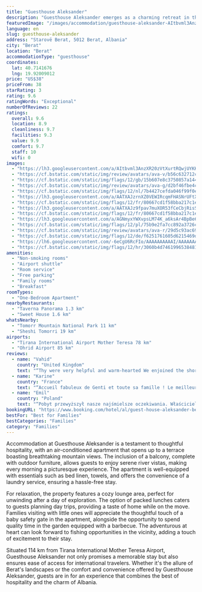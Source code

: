 ```yaml
---
title: "Guesthouse Aleksander"
description: "Guesthouse Aleksander emerges as a charming retreat in the heart of Berat, offering a unique blend of comfort and convenience for travelers seeking an unforgettable stay."
featuredImage: "/images/accommodation/guesthouse-aleksander-AItbvml3AnzX.jpg"
language: en
slug: guesthouse-aleksander
address: "Starovë Berat, 5012 Berat, Albania"
city: "Berat"
location: "Berat"
accommodationType: "guesthouse"
coordinates:
  lat: 40.7141676
  lng: 19.92009012
price: "US$38"
priceFrom: 38
starRating: 3
rating: 9.6
ratingWords: "Exceptional"
numberOfReviews: 22
ratings:
  overall: 9.6
  location: 8.9
  cleanliness: 9.7
  facilities: 9.3
  value: 9.9
  comfort: 9.7
  staff: 10
  wifi: 0
images:
  - "https://lh3.googleusercontent.com/a/AItbvml3AnzXR20zVtXurtRQwjUYKKRaA8Fc2wqmIzxEjA=s96-c64"
  - "https://cf.bstatic.com/static/img/review/avatars/ava-v/b56c632712cb151966e9192b3547e7b673216aa6.png"
  - "https://cf.bstatic.com/static/img/flags/12/gb/15b607e8c3750857a144c70857d273e26ac13d66.png"
  - "https://cf.bstatic.com/static/img/review/avatars/ava-g/d2bf46fbe4c12e06481303d85f49f125e18fbd39.png"
  - "https://cf.bstatic.com/static/img/flags/12/nl/7b4427cefda046f99f0efc11622be2e83b8ba511.png"
  - "https://lh3.googleusercontent.com/a/AATXAJzrnXZ0VEWIRcqmFHASNrUFtXhR0EzWqHeRkL0I=s96-c64"
  - "https://cf.bstatic.com/static/img/flags/12/fr/80667cd1f58bba217c1ec87dea9ccd1335ed8dba.png"
  - "https://lh3.googleusercontent.com/a/AATXAJz9fpav7muXOR53fCeCbjRisSJisa_gLLj5fYrv=s96-c64"
  - "https://cf.bstatic.com/static/img/flags/12/fr/80667cd1f58bba217c1ec87dea9ccd1335ed8dba.png"
  - "https://lh3.googleusercontent.com/a/AGNmyxYWXvpsLM74K_a6ksAr4BpBe65RfWjjw-X0FleA=s96-c64"
  - "https://cf.bstatic.com/static/img/flags/12/pl/75b9e2fa7cc892a3726c29a937b2006c7f5beffd.png"
  - "https://cf.bstatic.com/static/img/review/avatars/ava-r/29d5c93ac6953138bfc6f214a4c5a0f8b712b57b.png"
  - "https://cf.bstatic.com/static/img/flags/12/de/f6251761605d6215469da2bf2c1816db2a128ed2.png"
  - "https://lh6.googleusercontent.com/-6eCgU6RcFIo/AAAAAAAAAAI/AAAAAAAAAAA/ACHi3re8Dus2cex4z42-ZMWayXlehqjrIQ/s96-c/photo.jpg64"
  - "https://cf.bstatic.com/static/img/flags/12/hr/3060b4d7461996538481a68ac10ece5a9dcf4cf1.png"
amenities:
  - "Non-smoking rooms"
  - "Airport shuttle"
  - "Room service"
  - "Free parking"
  - "Family rooms"
  - "Breakfast"
roomTypes:
  - "One-Bedroom Apartment"
nearbyRestaurants:
  - "Taverna Panorama 1.3 km"
  - "Sweet House 1.6 km"
whatsNearby:
  - "Tomorr Mountain National Park 11 km"
  - "Sheshi Tomorri 19 km"
airports:
  - "Tirana International Airport Mother Teresa 78 km"
  - "Ohrid Airport 85 km"
reviews:
  - name: "Vahid"
    country: "United Kingdom"
    text: "“Thy were very helpful and warm-hearted We enjoined the short time there but unfortunately The next day we had to continue our journey”"
  - name: "Karine"
    country: "France"
    text: "“Accueil fabuleux de Genti et toute sa famille ! Le meilleur accueil de tout notre voyage. Toute la famille a été au petit soin avec nous. Nous avons beaucoup discuté avec Genti et sa maman, avec Bardha et le petit Aleksander. C'était très...”"
  - name: "Emil"
    country: "Poland"
    text: "“Pobyt przewyższył nasze najśmielsze oczekiwania. Właściciel podwiózł nas do najbliższego sklepu, pomógł naprawić auto, wskazał pobliskie atrakcje i wytłumaczył jak do nich dotrzeć rysując dla nas mapę. Pan ma niskie ceny, oferuje prawdziwe...”"
bookingURL: "https://www.booking.com/hotel/al/guest-house-aleksander-berat.en-gb.html?aid=8035640"
bestFor: "Best for Families"
bestCategories: "Families"
category: "Families"
---
```


Accommodation at Guesthouse Aleksander is a testament to thoughtful hospitality, with an air-conditioned apartment that opens up to a terrace boasting breathtaking mountain views. The inclusion of a balcony, complete with outdoor furniture, allows guests to enjoy serene river vistas, making every morning a picturesque experience. The apartment is well-equipped with essentials such as bed linen, towels, and offers the convenience of a laundry service, ensuring a hassle-free stay.

For relaxation, the property features a cozy lounge area, perfect for unwinding after a day of exploration. The option of packed lunches caters to guests planning day trips, providing a taste of home while on the move. Families visiting with little ones will appreciate the thoughtful touch of a baby safety gate in the apartment, alongside the opportunity to spend quality time in the garden equipped with a barbecue. The adventurous at heart can look forward to fishing opportunities in the vicinity, adding a touch of excitement to their stay.

Situated 114 km from Tirana International Mother Teresa Airport, Guesthouse Aleksander not only promises a memorable stay but also ensures ease of access for international travelers. Whether it's the allure of Berat's landscapes or the comfort and convenience offered by Guesthouse Aleksander, guests are in for an experience that combines the best of hospitality and the charm of Albania.